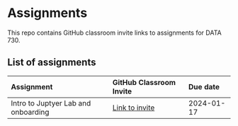 # Assignments

This repo contains GitHub classroom invite links to assignments for DATA 730.

## List of assignments

| **Assignment** | **GitHub Classroom Invite** | **Due date** |
|:--- |:--- |:--- |
| Intro to Juptyer Lab and onboarding | [Link to invite](https://classroom.github.com/a/xDBr89fK) | 2024-01-17 |
